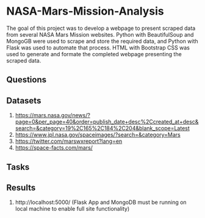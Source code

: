 # NASA-Mars-Mission-Analysis

The goal of this project was to develop a webpage to present scraped data from several NASA Mars Mission websites. Python with BeautifulSoup and MongoGB were used to scrape and store the required data, and Python with Flask was used to automate that process. HTML with Bootstrap CSS was used to generate and formate the completed webpage presenting the scraped data.

## Questions



## Datasets

1. https://mars.nasa.gov/news/?page=0&per_page=40&order=publish_date+desc%2Ccreated_at+desc&search=&category=19%2C165%2C184%2C204&blank_scope=Latest
2. https://www.jpl.nasa.gov/spaceimages/?search=&category=Mars
3. https://twitter.com/marswxreport?lang=en
4. https://space-facts.com/mars/

## Tasks



## Results

1. http://localhost:5000/ (Flask App and MongoDB must be running on local machine to enable full site functionality)